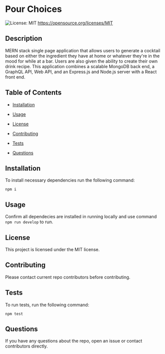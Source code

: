 # Pour Choices

![License: MIT](https://img.shields.io/badge/License-MIT-yellow.svg)
https://opensource.org/licenses/MIT

## Description

MERN stack single page application that allows users to generate a cocktail based on either the ingredient they have at home or whatever they're in the mood for while at a bar.
Users are also given the ability to create their own drink recipe. This application combines a scalable MongoDB back end, a GraphQL API, Web API, and an Express.js and Node.js server with a React front end.

## Table of Contents

- [Installation](#installation)

- [Usage](#usage)

- [License](#License)

- [Contributing](#contributing)

- [Tests](#tests)

- [Questions](#Questions)

## Installation

To install necessary dependencies run the following command:

```
npm i
```

## Usage

Confirm all dependecies are installed in running locally and use command `npm run develop` to run.

## License

This project is licensed under the MIT license.

## Contributing

Please contact current repo contributors before contributing.

## Tests

To run tests, run the following command:

```
npm test
```

## Questions

If you have any questions about the repo, open an issue or contact contributors directly.
